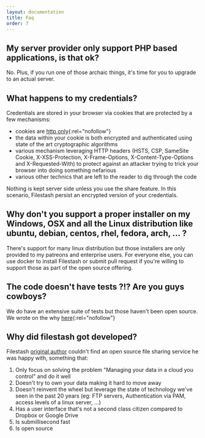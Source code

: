 ```yaml
---
layout: documentation
title: Faq
order: 7
---
```


## My server provider only support PHP based applications, is that ok?

No. Plus, if you run one of those archaic things, it's time for you to upgrade to an actual server.

## What happens to my credentials?

Credentials are stored in your browser via cookies that are protected by a few mechanisms:
- cookies are [http only](https://developer.mozilla.org/en-US/docs/Web/HTTP/Cookies){:rel="nofollow"}
- the data within your cookie is both encrypted and authenticated using state of the art cryptographic algorithms
- various mechanism leveraging HTTP headers (HSTS, CSP, SameSite Cookie, X-XSS-Protection, X-Frame-Options, X-Content-Type-Options and X-Requested-With) to protect against an attacker trying to trick your browser into doing something nefarious
- various other technics that are left to the reader to dig through the code

Nothing is kept server side unless you use the share feature. In this scenario, Filestash persist an encrypted version of your credentials.

## Why don't you support a proper installer on my Windows, OSX and all the Linux distribution like ubuntu, debian, centos, rhel, fedora, arch, ... ?

There's support for many linux distribution but those installers are only provided to my patreons and enterprise users. For everyone else, you can use docker to install Filestash or submit pull request if you're willing to support those as part of the open source offering.

## The code doesn't have tests ?!? Are you guys cowboys?

We do have an extensive suite of tests but those haven't been open source. We wrote on the why [here](https://github.com/mickael-kerjean/filestash/blob/master/CONTRIBUTING.md#tests){:rel="nofollow"}

## Why did filestash got developed?

Filestash [original author](https://mickael-kerjean.me) couldn't find an open source file sharing service he was happy with, something that:
1. Only focus on solving the problem "Managing your data in a cloud you control" and do it well
2. Doesn't try to own your data making it hard to move away
3. Doesn't reinvent the wheel but leverage the state of technology we've seen in the past 20 years (eg: FTP servers, Authentication via PAM, access levels of a linux server, ...)
4. Has a user interface that's not a second class citizen compared to Dropbox or Google Drive
5. Is submillisecond fast
6. Is open source
